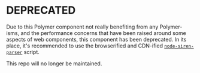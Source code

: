 # DEPRECATED

Due to this Polymer component not really benefiting from any Polymer-isms, and the performance concerns that have been raised around some aspects of web components, this component has been deprecated. In its place, it's recommended to use the browserified and CDN-ified [`node-siren-parser`](https://github.com/Brightspace/node-siren-parser) script.

This repo will no longer be maintained.
